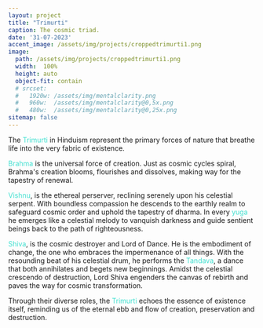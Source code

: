 ```yaml
---
layout: project
title: "Trimurti"
caption: The cosmic triad.
date: '31-07-2023'
accent_image: /assets/img/projects/croppedtrimurti1.png   
image: 
  path: /assets/img/projects/croppedtrimurti1.png  
  width:  100%
  height: auto
  object-fit: contain
  # srcset: 
  #   1920w: /assets/img/mentalclarity.png
  #   960w:  /assets/img/mentalclarity@0,5x.png
  #   480w:  /assets/img/mentalclarity@0,25x.png
sitemap: false
---
```


 
  The <span style="color:turquoise">Trimurti</span> in Hinduism represent the primary forces of nature that breathe life into the very fabric of existence. 
  
  <span style="color:turquoise">Brahma</span> is the universal force of creation. Just as cosmic cycles spiral, Brahma's creation blooms, flourishes and dissolves, making way for the tapestry of renewal. 

  <span style="color:turquoise">Vishnu</span>, is the ethereal perserver, reclining serenely upon his celestial serpent. With boundless compassion he descends to the earthly realm to safeguard cosmic order and uphold the tapestry of dharma. In every  <span style="color:turquoise">yuga</span> he emerges like a celestial melody to vanquish darkness and guide sentient beings back to the path of righteousness. 

  <span style="color:turquoise">Shiva</span>, is the cosmic destroyer and Lord of Dance. He is the embodiment of change, the one who embraces the impermenance of all things. With the resounding beat of his celestial drum, he performs the <span style="color:turquoise">Tandava</span>, a dance that both annihilates and begets new beginnings. Amidst the celestial crescendo of destruction, Lord Shiva engenders the canvas of rebirth and paves the way for cosmic transformation. 

  Through their diverse roles, the <span style="color:turquoise">Trimurti</span> echoes the essence of existence itself, reminding us of the eternal ebb and flow of creation, preservation and destruction.   
